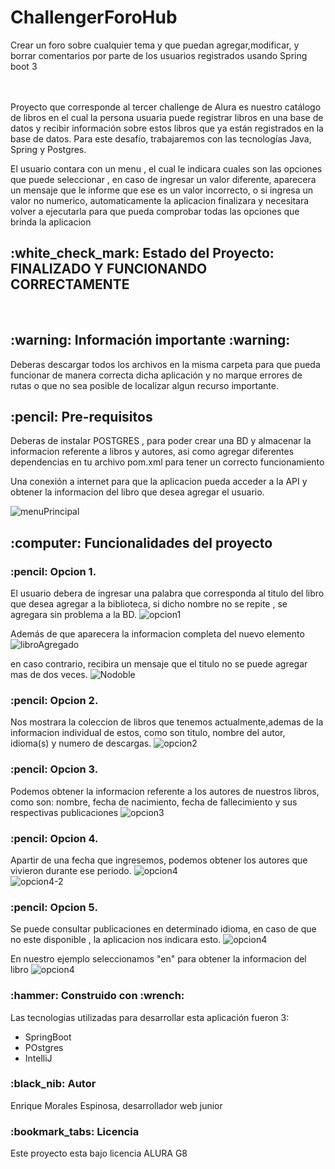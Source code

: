 # ChallengerForoHub
Crear un foro sobre cualquier tema y que puedan agregar,modificar, y borrar comentarios por parte de los usuarios registrados usando Spring boot 3





<br><br>
Proyecto que corresponde al tercer challenge de Alura  es nuestro catálogo de libros en el cual la persona usuaria puede registrar libros en una base de datos y recibir información sobre estos libros que ya están registrados en la base de datos. Para este desafío, trabajaremos con las tecnologías Java, Spring y Postgres. 

El usuario contara con un menu , el cual le indicara cuales son las opciones que puede seleccionar , en caso de ingresar un valor diferente, aparecera un mensaje que le informe que ese es un valor incorrecto, o si ingresa un valor no numerico, automaticamente la aplicacion finalizara y necesitara volver a ejecutarla para que pueda comprobar todas las opciones que brinda la aplicacion
<br>

<h2> :white_check_mark: Estado del Proyecto: FINALIZADO Y FUNCIONANDO CORRECTAMENTE </h2>
<br>
<h2> :warning: Información importante :warning:</h2>
 Deberas descargar todos los archivos en la misma carpeta para que pueda funcionar de manera correcta dicha aplicación  y no marque errores de rutas o que no sea posible de localizar algun recurso importante. 
 

<br>

<h2> :pencil: Pre-requisitos </h2>
Deberas de instalar POSTGRES , para poder crear una BD y almacenar la informacion referente a libros y autores, asi como agregar diferentes dependencias en tu archivo pom.xml para tener un correcto funcionamiento 

Una conexión a internet para que la aplicacion pueda acceder a la API y obtener la informacion del libro que desea agregar el usuario.

<img src="/aplicaciones.png" alt="menuPrincipal">



<h2> :computer: Funcionalidades del proyecto </h2>


<h3>:pencil: Opcion 1.</h3> El usuario debera de ingresar una palabra que corresponda al titulo del libro 
que desea agregar a la biblioteca, si dicho nombre no se repite , se agregara sin problema
a la BD.
<img src="/opcion1.png" alt="opcion1">

Además de que aparecera la informacion completa del nuevo elemento
<img src="/libroAgregado.png" alt="libroAgregado">

en caso contrario, recibira un mensaje que el titulo no se puede agregar mas de
dos veces.
<img src="/NoagregarDoble.png" alt="Nodoble">

<h3>:pencil: Opcion 2.</h3> Nos mostrara la coleccion de libros que tenemos actualmente,ademas
de la informacion individual de estos, como son titulo, nombre del autor, idioma(s)
y numero de descargas.
<img src="/informacionLibros.png" alt="opcion2">

<h3>:pencil: Opcion 3.</h3> Podemos obtener la informacion referente a los autores de nuestros libros, como
son: nombre, fecha de nacimiento, fecha de fallecimiento y sus respectivas publicaciones
<img src="/datosAutor.png" alt="opcion3">

<h3>:pencil: Opcion 4.</h3> Apartir de una fecha que ingresemos, podemos obtener los autores que vivieron 
durante ese periodo.
<img src="/fechaNacimiento.png" alt="opcion4">
<br>
<img src="/fechaNacimientoDos.png" alt="opcion4-2">

<h3>:pencil: Opcion 5.</h3> Se puede consultar publicaciones en determinado idioma, en caso de que no
este disponible , la aplicacion nos indicara esto.
<img src="/idiomaNOdisponible.png" alt="opcion4">

En nuestro ejemplo seleccionamos "en" para obtener la informacion del libro
<img src="/opcion5.png" alt="opcion4">


<h3> :hammer: Construido con :wrench: </h3>
Las tecnologias utilizadas para desarrollar esta aplicación fueron 3:
<ul>
 <li> SpringBoot</li>
 <li> POstgres</li>
 <li> IntelliJ</li>
</ul>

<h3> :black_nib: Autor</h3>
Enrique Morales Espinosa, desarrollador web junior 

<h3> :bookmark_tabs: Licencia</h3>
Este proyecto esta bajo licencia ALURA G8

